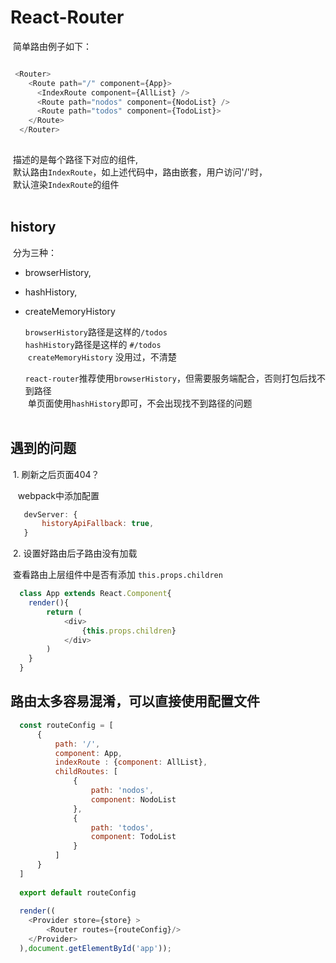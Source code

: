 # React-Router
  
  简单路由例子如下：  
  
```js

 <Router>
    <Route path="/" component={App}>
      <IndexRoute component={AllList} />
      <Route path="nodos" component={NodoList} />
      <Route path="todos" component={TodoList}>
    </Route>
  </Router>
  
```
  描述的是每个路径下对应的组件,  
  默认路由`IndexRoute`，如上述代码中，路由嵌套，用户访问'/'时，  
  默认渲染`IndexRoute`的组件  
  
## history

  分为三种：  
* browserHistory,  
* hashHistory,  
* createMemoryHistory
  
  `browserHistory`路径是这样的`/todos`  
  `hashHistory`路径是这样的 `#/todos`  
  `createMemoryHistory` 没用过，不清楚
  
  `react-router`推荐使用`browserHistory`，但需要服务端配合，否则打包后找不到路径  
  单页面使用`hashHistory`即可，不会出现找不到路径的问题  
  
## 遇到的问题
  
  1. 刷新之后页面404？
    
    
    webpack中添加配置
 ```js
    devServer: {
        historyApiFallback: true,
    }
 ```
  2. 设置好路由后子路由没有加载
  
  
  查看路由上层组件中是否有添加 `this.props.children`
  
```js
  class App extends React.Component{
    render(){
        return (
            <div>
                {this.props.children}
            </div>
        )
    }
  }
```

## 路由太多容易混淆，可以直接使用配置文件

```js
  const routeConfig = [
      {
          path: '/',
          component: App,
          indexRoute : {component: AllList},
          childRoutes: [
              {
                  path: 'nodos',
                  component: NodoList
              },
              {
                  path: 'todos',
                  component: TodoList
              }
          ]
      }
  ]
  
  export default routeConfig
  
  render((
    <Provider store={store} >
        <Router routes={routeConfig}/>
    </Provider>
  ),document.getElementById('app'));

```
  


